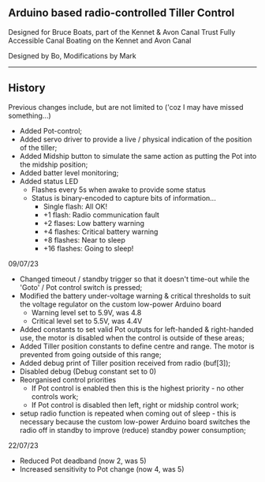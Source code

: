 Arduino based radio-controlled Tiller Control
---------------------------------------------

Designed for Bruce Boats, part of the Kennet & Avon Canal Trust
Fully Accessible Canal Boating on the Kennet and Avon Canal

Designed by Bo,
Modifications by Mark

***
History
-------

Previous changes include, but are not limited to ('coz I may have missed something...)
* Added Pot-control;
* Added servo driver to provide a live / physical indication of the position of the tiller;
* Added Midship button to simulate the same action as putting the Pot into the midship position;
* Added batter level monitoring;
* Added status LED
    * Flashes every 5s when awake to provide some status
    * Status is binary-encoded to capture bits of information...
        * Single flash: All OK!
        * +1 flash: Radio communication fault
        * +2 flases: Low battery warning
        * +4 flashes: Critical battery warning
        * +8 flashes: Near to sleep
        * +16 flashes: Going to sleep!

09/07/23
* Changed timeout / standby trigger so that it doesn't time-out while the 'Goto' / Pot control switch is pressed;
* Modified the battery under-voltage warning & critical thresholds to suit the voltage regulator on the custom low-power Arduino board
    * Warning level set to 5.9V, was 4.8
    * Critical level set to 5.5V, was 4.4V
* Added constants to set valid Pot outputs for left-handed & right-handed use, the motor is disabled when the control is outside of these areas;
* Added Tiller position constants to define centre and range. The motor is prevented from going outside of this range;
* Added debug print of Tiller position received from radio (buf[3]);
* Disabled debug (Debug constant set to 0)
* Reorganised control priorities
    * If Pot control is enabled then this is the highest priority - no other controls work;
    * If Pot control is disabled then left, right or midship control work;
* setup radio function is repeated when coming out of sleep - this is necessary because the custom low-power Arduino board switches the radio off in standby to improve (reduce) standby power consumption;

22/07/23
* Reduced Pot deadband (now 2, was 5)
* Increased sensitivity to Pot change (now 4, was 5)

